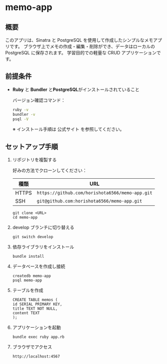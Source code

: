 # memo-app

## 概要

このアプリは、Sinatra と PostgreSQL を使用して作成したシンプルなメモアプリです。
ブラウザ上でメモの作成・編集・削除ができ、データはローカルの PostgreSQL に保存されます。
学習目的での軽量な CRUD アプリケーションです。

## 前提条件

- **Ruby** と **Bundler** と**PostgreSQL**がインストールされていること

  バージョン確認コマンド：

  ```sh
  ruby -v
  bundler -v
  psql -V
  ```

  ※ インストール手順は 公式サイト を参照してください。

## セットアップ手順

1. リポジトリを複製する

   好みの方法でクローンしてください：

   | 種類  | URL                                             |
   | ----- | ----------------------------------------------- |
   | HTTPS | `https://github.com/horishota6566/memo-app.git` |
   | SSH   | `git@github.com:horishota6566/memo-app.git`     |

   ```
   git clone <URL>
   cd memo-app
   ```

2. develop ブランチに切り替える

   `git switch develop`

3. 依存ライブラリをインストール

   `bundle install`

4. データベースを作成し接続

   ```
   createdb memo-app
   psql memo-app
   ```

5. テーブルを作成

   ```
   CREATE TABLE memos (
   id SERIAL PRIMARY KEY,
   title TEXT NOT NULL,
   content TEXT
   );
   ```

6. アプリケーションを起動

   `bundle exec ruby app.rb`

7. ブラウザでアクセス

   `http://localhost:4567`
